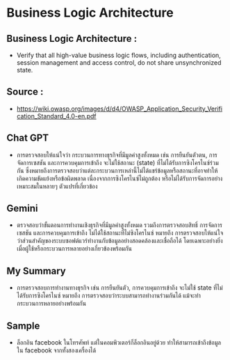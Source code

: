 # Business Logic Architecture 
## Business Logic Architecture : 
- Verify that all high-value business logic flows, including authentication, session management and access control, do not share unsynchronized state.  
## Source : 
- https://wiki.owasp.org/images/d/d4/OWASP_Application_Security_Verification_Standard_4.0-en.pdf
## Chat GPT
- การตรวจสอบให้แน่ใจว่า กระบวนการทางธุรกิจที่มีมูลค่าสูงทั้งหมด เช่น การยืนยันตัวตน, การจัดการเซสชัน และการควบคุมการเข้าถึง จะไม่ใช้สถานะ (state) ที่ไม่ได้รับการซิงโครไนซ์ร่วมกัน ซึ่งหมายถึงการตรวจสอบว่าแต่ละกระบวนการเหล่านี้ไม่ได้แชร์ข้อมูลหรือสถานะที่อาจทำให้เกิดความขัดแย้งหรือข้อผิดพลาด เนื่องจากการซิงโครไนซ์ไม่ถูกต้อง หรือไม่ได้รับการจัดการอย่างเหมาะสมในหลายๆ ตัวแปรที่เกี่ยวข้อง
## Gemini
- ตรวจสอบว่าขั้นตอนการทำงานเชิงธุรกิจที่มีมูลค่าสูงทั้งหมด รวมถึงการตรวจสอบสิทธิ์ การจัดการเซสชัน และการควบคุมการเข้าถึง ไม่ได้ใช้สถานะที่ไม่ซิงโครไนซ์ หมายถึง การตรวจสอบให้แน่ใจว่าส่วนสำคัญของระบบซอฟต์แวร์ทำงานกับข้อมูลอย่างสอดคล้องและเชื่อถือได้ โดยเฉพาะอย่างยิ่งเมื่อผู้ใช้หรือกระบวนการหลายอย่างเกี่ยวข้องพร้อมกัน
## My Summary
- การตรวจสอบการทำงานทางธุรกิจ เช่น การยืนยันตัว, การควบคุมการเข้าถึง จะไม่ใช้ state ที่ไม่ได้รับการซิงโครไนซ์ หมายถึง การตรวจสอบว่าระบบสามารถทำงานร่วมกันได้ แม้จะทำกระบวนการหลายอย่างพร้อมกัน
## Sample
- ล็อกอิน facebook ในโทรศัพท์ แต่ในคอมพิวเตอร์ก็ล็อกอินอยู่ด้วย ทำให้สามารถเข้าถึงข้อมูลใน facebook จากทั้งสองเครื่องได้
